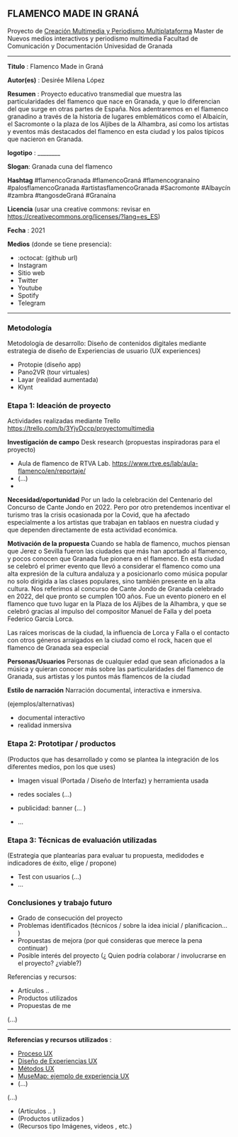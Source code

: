 ## FLAMENCO MADE IN GRANÁ  


Proyecto de [Creación Multimedia y Periodismo Multiplataforma](https://github.com/mgea/PeriodismoMultimedia)
Master de Nuevos medios interactivos y periodismo multimedia
Facultad de Comunicación y Documentación
Univesidad de Granada  

----

**Titulo** : Flamenco Made in Graná

**Autor(es)** : Desirée Milena López

**Resumen** : Proyecto educativo transmedial que muestra las particularidades del flamenco que nace en Granada, y que lo diferencian del que surge en otras partes de España. Nos adentraremos en el flamenco granadino a través de la historia de lugares emblemáticos como el Albaicín, el Sacromonte o la plaza de los Aljibes de la Alhambra, así como los artistas y eventos más destacados del flamenco en esta ciudad y los palos típicos que nacieron en Granada.


**logotipo** :  ________

**Slogan**: Granada cuna del flamenco

**Hashtag**  #flamencoGranada #flamencoGraná #flamencogranaíno #palosflamencoGranada #artistasflamencoGranada #Sacromonte #Albaycín #zambra #tangosdeGraná #Granaína

**Licencia**    (usar una creative commons: revisar en https://creativecommons.org/licenses/?lang=es_ES) 

**Fecha** : 2021

**Medios** (donde se tiene presencia):


*  :octocat: (github url)  
* Instagram
* Sitio web
* Twitter
* Youtube
* Spotify
* Telegram



--- 

### Metodología

Metodología de desarrollo: Diseño de contenidos digitales mediante estrategia de diseño de Experiencias de usuario (UX experiences) 
* Protopie (diseño app)
* Pano2VR (tour virtuales)
* Layar (realidad aumentada)
* Klynt

### Etapa 1: Ideación de proyecto 

Actividades realizadas mediante Trello https://trello.com/b/3YjvDccp/proyectomultimedia

**Investigación de campo**   Desk research (propuestas inspiradoras para el proyecto) 

* Aula de flamenco de RTVA Lab. https://www.rtve.es/lab/aula-flamenco/en/reportaje/
* (...)
* 


**Necesidad/oportunidad** Por un lado la celebración del Centenario del Concurso de Cante Jondo en 2022.  Pero por otro pretendemos incentivar el turismo tras la crisis ocasionada por la Covid, que ha afectado especialmente a los artistas que trabajan en tablaos en nuestra ciudad y que dependen directamente de esta actividad económica. 

**Motivación de la propuesta** Cuando se habla de flamenco, muchos piensan que Jerez o Sevilla fueron las ciudades que más han aportado al flamenco, y pocos conocen que Granada fue pionera en el flamenco. En esta ciudad se celebró el primer evento que llevó a considerar el flamenco como una alta expresión de la cultura andaluza y a posicionarlo como música popular no solo dirigida a las clases populares, sino también presente en la alta cultura. Nos referimos al concurso de Cante Jondo de Granada celebrado en 2022, del que pronto se cumplen 100 años.  Fue un evento pionero en el flamenco que tuvo lugar en la Plaza de los Aljibes de la Alhambra, y que se celebró gracias al impulso del compositor Manuel de Falla y del poeta Federico García Lorca.

Las raíces moriscas de la ciudad, la influencia de Lorca y Falla o el contacto con otros géneros arraigados en la ciudad como el rock, hacen que el flamenco de Granada sea especial

**Personas/Usuarios**  Personas de cualquier edad que sean aficionados a la música y quieran conocer más sobre las particularidades del flamenco de Granada, sus artistas y los puntos más flamencos de la ciudad

**Estilo de narración**  Narración documental, interactiva e inmersiva.

(ejemplos/alternativas) 
* documental interactivo 
* realidad inmersiva




### Etapa 2: Prototipar / productos 

(Productos que has desarrollado y como se plantea la integración de los diferentes medios, pon los que uses) 

* Imagen visual (Portada / Diseño de Interfaz) y herramienta usada 

* redes sociales (...) 

* publicidad: banner (... ) 

* ...

### Etapa 3: Técnicas de evaluación utilizadas

(Estrategia que plantearías para evaluar tu propuesta, medidodes e indicadores de éxito, elige / propone) 

* Test con usuarios (...) 
* ... 





### Conclusiones y trabajo futuro


* Grado de consecución del proyecto 
* Problemas identificados  (técnicos / sobre la idea inicial / planificacion… ) 
* Propuestas de mejora (por qué consideras que merece la pena continuar)
* Posible interés del proyecto (¿ Quien podría  colaborar / involucrarse en el proyecto? ¿viable?)


Referencias y recursos: 

* Artículos ..  
* Productos utilizados  
* Propuestas de me

(...)






----

**Referencias y recursos utilizados** :

* [Proceso UX](https://uxmastery.com/resources/process/)
* [Diseño de Experiencias UX](http://www.nosolousabilidad.com/articulos/uxd.htm) 
* [Métodos UX](https://mgea.github.io/UX-DIU-Checklist/index.html) 
* [MuseMap: ejemplo de experiencia UX](https://blog.prototypr.io/musemap-street-art-app-ux-case-study-9bec6a99823b) 
* (...) 

(...)
* (Artículos ..  )
* (Productos utilizados ) 
* (Recursos tipo Imágenes, videos , etc.) 

